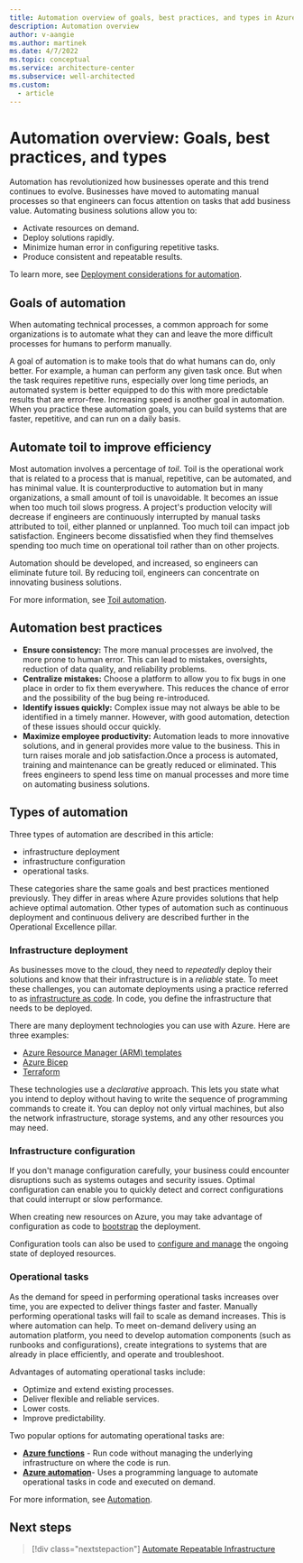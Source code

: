 ```yaml
---
title: Automation overview of goals, best practices, and types in Azure
description: Automation overview
author: v-aangie
ms.author: martinek
ms.date: 4/7/2022
ms.topic: conceptual
ms.service: architecture-center
ms.subservice: well-architected
ms.custom:
  - article
---
```


# Automation overview: Goals, best practices, and types

Automation has revolutionized how businesses operate and this trend continues to evolve. Businesses have moved to automating manual processes so that engineers can focus attention on tasks that add business value. Automating business solutions allow you to:

- Activate resources on demand.
- Deploy solutions rapidly.
- Minimize human error in configuring repetitive tasks.
- Produce consistent and repeatable results.

To learn more, see [Deployment considerations for automation](./release-engineering-cd.md#automation).

## Goals of automation

When automating technical processes, a common approach for some organizations is to automate what they can and leave the more difficult processes for humans to perform manually.

A goal of automation is to make tools that do what humans can do, only better. For example, a human can perform any given task once. But when the task requires repetitive runs, especially over long time periods, an automated system is better equipped to do this with more predictable results that are error-free. Increasing speed is another goal in automation. When you practice these automation goals, you can build systems that are faster, repetitive, and can run on a daily basis.

## Automate toil to improve efficiency

Most automation involves a percentage of *toil*. Toil is the operational work that is related to a process that is manual, repetitive, can be automated, and has minimal value. It is counterproductive to automation but in many organizations, a small amount of toil is unavoidable. It becomes an issue when too much toil slows progress. A project's production velocity will decrease if engineers are continuously interrupted by manual tasks attributed to toil, either planned or unplanned. Too much toil can impact job satisfaction. Engineers become dissatisfied when they find themselves spending too much time on operational toil rather than on other projects.

Automation should be developed, and increased, so engineers can eliminate future toil. By reducing toil, engineers can concentrate on innovating business solutions.

For more information, see [Toil automation](https://www.coursera.org/lecture/developing-a-google-sre-culture/toil-automation-BpNqj).

## Automation best practices

- **Ensure consistency:** The more manual processes are involved, the more prone to human error. This can lead to mistakes, oversights, reduction of data quality, and reliability problems.
- **Centralize mistakes:** Choose a platform to allow you to fix bugs in one place in order to fix them everywhere. This reduces the chance of error and the possibility of the bug being re-introduced.
- **Identify issues quickly:** Complex issue may not always be able to be identified in a timely manner. However, with good automation, detection of these issues should occur quickly.
- **Maximize employee productivity:** Automation leads to more innovative solutions, and in general provides more value to the business. This in turn raises morale and job satisfaction.Once a process is automated, training and maintenance can be greatly reduced or eliminated. This frees engineers to spend less time on manual processes and more time on automating business solutions.

## Types of automation

Three types of automation are described in this article: 

- infrastructure deployment
- infrastructure configuration
- operational tasks. 

These categories share the same goals and best practices mentioned previously. They differ in areas where Azure provides solutions that help achieve optimal automation. Other types of automation such as continuous deployment and continuous delivery are described further in the Operational Excellence pillar.

### Infrastructure deployment

As businesses move to the cloud, they need to *repeatedly* deploy their solutions and know that their infrastructure is in a *reliable* state. To meet these challenges, you can automate deployments using a practice referred to as [infrastructure as code](./automation-infrastructure.md). In code, you define the infrastructure that needs to be deployed.

There are many deployment technologies you can use with Azure. Here are three examples:

- [Azure Resource Manager (ARM) templates](./automation-infrastructure.md#automate-deployments-with-arm-templates)
- [Azure Bicep](/azure/azure-resource-manager/bicep/)
- [Terraform](./automation-infrastructure.md#automate-deployments-with-terraform)

These technologies use a *declarative* approach. This lets you state what you intend to deploy without having to write the sequence of programming commands to create it. You can deploy not only virtual machines, but also the network infrastructure, storage systems, and any other resources you may need.

### Infrastructure configuration

If you don't manage configuration carefully, your business could encounter disruptions such as systems outages and security issues. Optimal configuration can enable you to quickly detect and correct configurations that could interrupt or slow performance.

When creating new resources on Azure, you may take advantage of configuration as code to [bootstrap](./automation-configuration.md#bootstrap-automation) the deployment. 

Configuration tools can also be used to [configure and manage](./automation-configuration.md#configuration-management) the ongoing state of deployed resources.

### Operational tasks

As the demand for speed in performing operational tasks increases over time, you are expected to deliver things faster and faster. Manually performing operational tasks will fail to scale as demand increases.
This is where automation can help. To meet on-demand delivery using an automation platform, you need to develop automation components (such as runbooks and configurations), create integrations to systems that are already in place efficiently, and operate and troubleshoot.

Advantages of automating operational tasks include:

- Optimize and extend existing processes.
- Deliver flexible and reliable services.
- Lower costs.
- Improve predictability.

Two popular options for automating operational tasks are:

- [**Azure functions**](./automation-tasks.md#azure-functions) - Run code without managing the underlying infrastructure on where the code is run.
- [**Azure automation**](./automation-tasks.md#azure-automation)- Uses a programming language to automate operational tasks in code and executed on demand.

For more information, see [Automation](./automation-tasks.md). 

## Next steps

> [!div class="nextstepaction"]
> [Automate Repeatable Infrastructure](./automation-infrastructure.md)
